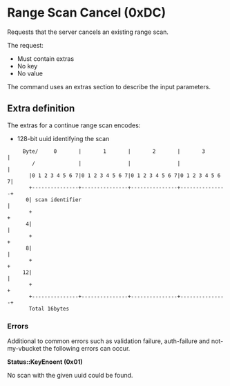 # Range Scan Cancel (0xDC)

Requests that the server cancels an existing range scan.

The request:
* Must contain extras
* No key
* No value

The command uses an extras section to describe the input parameters.

## Extra definition

The extras for a continue range scan encodes:

* 128-bit uuid identifying the scan

```
     Byte/     0       |       1       |       2       |       3       |
        /              |               |               |               |
       |0 1 2 3 4 5 6 7|0 1 2 3 4 5 6 7|0 1 2 3 4 5 6 7|0 1 2 3 4 5 6 7|
       +---------------+---------------+---------------+---------------+
      0| scan identifier                                               |
       +                                                               +
      4|                                                               |
       +                                                               +
      8|                                                               |
       +                                                               +
     12|                                                               |
       +                                                               +
       +---------------+---------------+---------------+---------------+
       Total 16bytes
```

### Errors

Additional to common errors such as validation failure, auth-failure and
not-my-vbucket the following errors can occur.

**Status::KeyEnoent (0x01)**

No scan with the given uuid could be found.